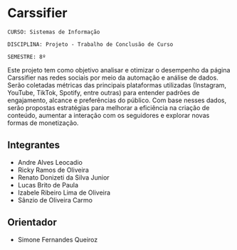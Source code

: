 # Carssifier

`CURSO: Sistemas de Informação`

`DISCIPLINA: Projeto - Trabalho de Conclusão de Curso`

`SEMESTRE: 8º`

Este projeto tem como objetivo analisar e otimizar o desempenho da página Carssifier nas redes sociais por meio da automação e análise de dados. Serão coletadas métricas das principais plataformas utilizadas (Instagram, YouTube, TikTok, Spotify, entre outras) para entender padrões de engajamento, alcance e preferências do público. Com base nesses dados, serão propostas estratégias para melhorar a eficiência na criação de conteúdo, aumentar a interação com os seguidores e explorar novas formas de monetização.

## Integrantes

* Andre Alves Leocadio
* Ricky Ramos de Oliveira
* Renato Donizeti da Silva Junior
* Lucas Brito de Paula
* Izabele Ribeiro Lima de Oliveira
* Sânzio de Oliveira Carmo


## Orientador

* Simone Fernandes Queiroz

